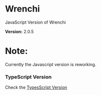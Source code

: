 # Wrenchi
JavaScript Version of Wrenchi

**Version:** 2.0.5

# Note:
Currently the Javascript version is reworking.

### TypeScript Version
Check the [TypesScript Version](https://github.com/Wrenchi404/Wrenchi/tree/typescript)
